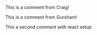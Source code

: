 This is a comment from Craig!

This is a comment from Gursham!

This a second comment with react setup